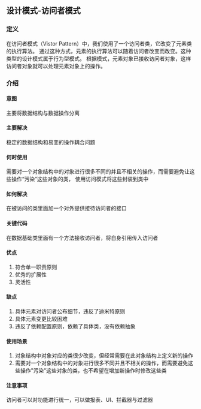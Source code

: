 ## 设计模式-访问者模式

### 定义
在访问者模式（Vistor Pattern）中，我们使用了一个访问者类，它改变了元素类的执行算法。
通过这种方式，元素的执行算法可以随着访问者改变而改变。这种类型的设计模式属于行为型模式。
根据模式，元素对象已接收访问者对象，这样访问者对象就可以处理元素对象上的操作。

### 介绍
#### 意图
主要将数据结构与数据操作分离

#### 主要解决
稳定的数据结构和易变的操作耦合问题

#### 何时使用
需要对一个对象结构中的对象进行很多不同的并且不相关的操作，而需要避免让这些操作“污染”这些对象的类，
使用访问模式将这些封装到类中

#### 如何解决
在被访问的类里面加一个对外提供接待访问者的接口

#### 关键代码
在数据基础类里面有一个方法接收访问者，将自身引用传入访问者

#### 优点
1. 符合单一职责原则
2. 优秀的扩展性
3. 灵活性

#### 缺点
1. 具体元素对访问者公布细节，违反了迪米特原则
2. 具体元素变更比较困难
3. 违反了依赖配置原则，依赖了具体类，没有依赖抽象

#### 使用场景
1. 对象结构中对象对应的类很少改变，但经常需要在此对象结构上定义新的操作
2. 需要对一个对象结构中的对象进行很多不同并且不相关的操作，而需要避免这些操作"污染"这些对象的类，也不希望在增加新操作时修改这些类

#### 注意事项
访问者可以对功能进行统一，可以做报表、UI、拦截器与过滤器